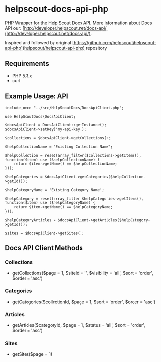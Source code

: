 helpscout-docs-api-php
======================

PHP Wrapper for the Help Scout Docs API.
More information about Docs API our: [http://developer.helpscout.net/docs-api/](http://developer.helpscout.net/docs-api/).

Inspired and followed by original [https://github.com/helpscout/helpscout-api-php](helpscout/helpscout-api-php) repository.

Requirements
---------------------
* PHP 5.3.x
* curl

Example Usage: API
---------------------
<pre><code>include_once "../src/HelpScoutDocs/DocsApiClient.php";

use HelpScoutDocs\DocsApiClient;

$docsApiClient = DocsApiClient::getInstance();
$docsApiClient->setKey('my-api-key');

$collections = $docsApiClient->getCollections();

$helpCollectionName = "Existing Collection Name";

$helpCollection = reset(array_filter($collections->getItems(), function($item) use ($helpCollectionName) {
    return $item->getName() == $helpCollectionName;
}));

$helpCategories = $docsApiClient->getCategories($helpCollection->getId());

$helpCategoryName = 'Existing Category Name';

$helpCategory = reset(array_filter($helpCategories->getItems(), function($item) use ($helpCategoryName) {
    return $item->getName() == $helpCategoryName;
}));

$helpCategoryArticles = $docsApiClient->getArticles($helpCategory->getId());

$sites = $docsApiClient->getSites();
</code></pre>

Docs API Client Methods
--------------------

### Collections
* getCollections($page = 1, $siteId = '', $visibility = 'all', $sort = 'order', $order = 'asc')

### Categories
* getCategories($collectionId, $page = 1, $sort = 'order', $order = 'asc')

### Articles
* getArticles($categoryId, $page = 1, $status = 'all', $sort = 'order', $order = 'asc')

### Sites
* getSites($page = 1)


